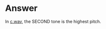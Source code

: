 # Answer

In [c.wav](https://files.antelope.net/index.php/s/p8dZ6E6kqoGB4sn), the SECOND tone is the highest pitch.
